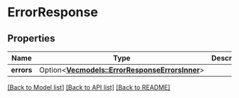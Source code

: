 # ErrorResponse

## Properties

Name | Type | Description | Notes
------------ | ------------- | ------------- | -------------
**errors** | Option<[**Vec<models::ErrorResponseErrorsInner>**](ErrorResponse_errors_inner.md)> |  | [optional]

[[Back to Model list]](../README.md#documentation-for-models) [[Back to API list]](../README.md#documentation-for-api-endpoints) [[Back to README]](../README.md)


